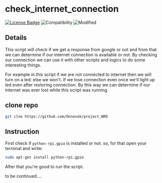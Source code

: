 # check_internet_connection

[![License Badge](https://img.shields.io/badge/license-MIT-blue.svg)](LICENSE)
![Compatibility](https://img.shields.io/badge/python-3-brightgreen.svg)
![Modified](https://img.shields.io/badge/Coverage-working-orange)

## Details

This script will check if we get a response from google or not and from that we can determine if our internet connection is available or not. By checking our connection we can use it with other scripts and logics to do some interesting things.


For example in this script if we are not connected to internet then we will turn on a led: else we won't. If we lose connection even once we'll light up led even after restoring connection. By this way we can determine if our internet was ever lost while this script was running.


## clone repo

```bash
git clne https://github.com/Onnesok/project_WRO
```

## Instruction
First check if ```python-rpi.gpio```  is installed or not. so, for that open your terminal and write:
```bash
sudo apt-get install python-rpi.gpio
```
After that you're good to run the script.


to be continued....

